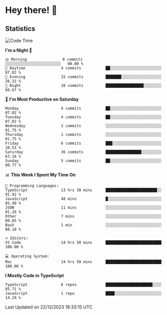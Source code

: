 # Hey there! 👋


## Statistics
<!--START_SECTION:waka-->
![Code Time](http://img.shields.io/badge/Code%20Time-14%20hrs%2047%20mins-blue)

**I'm a Night 🦉** 

```text
🌞 Morning                0 commits           ░░░░░░░░░░░░░░░░░░░░░░░░░   00.00 % 
🌆 Daytime                4 commits           ██░░░░░░░░░░░░░░░░░░░░░░░   07.02 % 
🌃 Evening                15 commits          ███████░░░░░░░░░░░░░░░░░░   26.32 % 
🌙 Night                  38 commits          █████████████████░░░░░░░░   66.67 % 
```
📅 **I'm Most Productive on Saturday** 

```text
Monday                   4 commits           ██░░░░░░░░░░░░░░░░░░░░░░░   07.02 % 
Tuesday                  4 commits           ██░░░░░░░░░░░░░░░░░░░░░░░   07.02 % 
Wednesday                1 commits           ░░░░░░░░░░░░░░░░░░░░░░░░░   01.75 % 
Thursday                 1 commits           ░░░░░░░░░░░░░░░░░░░░░░░░░   01.75 % 
Friday                   6 commits           ███░░░░░░░░░░░░░░░░░░░░░░   10.53 % 
Saturday                 36 commits          ████████████████░░░░░░░░░   63.16 % 
Sunday                   5 commits           ██░░░░░░░░░░░░░░░░░░░░░░░   08.77 % 
```


📊 **This Week I Spent My Time On** 

```text
💬 Programming Languages: 
TypeScript               13 hrs 38 mins      ███████████████████████░░   91.92 % 
JavaScript               48 mins             █░░░░░░░░░░░░░░░░░░░░░░░░   05.49 % 
JSON                     11 mins             ░░░░░░░░░░░░░░░░░░░░░░░░░   01.26 % 
Other                    7 mins              ░░░░░░░░░░░░░░░░░░░░░░░░░   00.85 % 
Bash                     1 min               ░░░░░░░░░░░░░░░░░░░░░░░░░   00.18 % 

🔥 Editors: 
VS Code                  14 hrs 50 mins      █████████████████████████   100.00 % 

💻 Operating System: 
Mac                      14 hrs 50 mins      █████████████████████████   100.00 % 
```

**I Mostly Code in TypeScript** 

```text
TypeScript               6 repos             █████████████████████░░░░   85.71 % 
JavaScript               1 repo              ████░░░░░░░░░░░░░░░░░░░░░   14.29 % 
```




 Last Updated on 22/12/2023 18:33:15 UTC
<!--END_SECTION:waka-->

